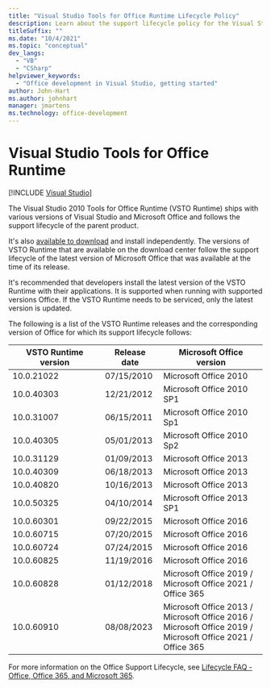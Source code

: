 ```yaml
---
title: "Visual Studio Tools for Office Runtime Lifecycle Policy"
description: Learn about the support lifecycle policy for the Visual Studio Tools for Office Runtime.
titleSuffix: ""
ms.date: "10/4/2021"
ms.topic: "conceptual"
dev_langs:
  - "VB"
  - "CSharp"
helpviewer_keywords:
  - "Office development in Visual Studio, getting started"
author: John-Hart
ms.author: johnhart
manager: jmartens
ms.technology: office-development
---
```

# Visual Studio Tools for Office Runtime

 [!INCLUDE [Visual Studio](~/includes/applies-to-version/vs-windows-only.md)]

The Visual Studio 2010 Tools for Office Runtime (VSTO Runtime) ships with various versions of Visual Studio and Microsoft Office and follows the support lifecycle of the parent product.

It's also [available to download](https://aka.ms/VSTORuntimeDownload) and install independently. The versions of VSTO Runtime that are available on the download center follow the support lifecycle of the latest version of Microsoft Office that was available at the time of its release.

It's recommended that developers install the latest version of the VSTO Runtime with their applications. It is supported when running with supported versions Office. If the VSTO Runtime needs to be serviced, only the latest version is updated.

The following is a list of the VSTO Runtime releases and the corresponding version of Office for which its support lifecycle follows: 

| VSTO Runtime version | Release date | Microsoft Office version |
| --- | --- | --- |
| 10.0.21022 | 07/15/2010 | Microsoft Office 2010 |
| 10.0.40303 | 12/21/2012 | Microsoft Office 2010 SP1 |
| 10.0.31007 | 06/15/2011 | Microsoft Office 2010 Sp1 |
| 10.0.40305 | 05/01/2013 | Microsoft Office 2010 Sp2 |
| 10.0.31129 | 01/09/2013 | Microsoft Office 2013 |
| 10.0.40309 | 06/18/2013 | Microsoft Office 2013 |
| 10.0.40820 | 10/16/2013 | Microsoft Office 2013 |
| 10.0.50325 | 04/10/2014 | Microsoft Office 2013 SP1 |
| 10.0.60301 | 09/22/2015 | Microsoft Office 2016 |
| 10.0.60715 | 07/20/2015 | Microsoft Office 2016 |
| 10.0.60724 | 07/24/2015 | Microsoft Office 2016 |
| 10.0.60825 | 11/19/2016 | Microsoft Office 2016 |
| 10.0.60828 | 01/12/2018 | Microsoft Office 2019 / <br>Microsoft Office 2021 / <br>Office 365 |
| 10.0.60910 | 08/08/2023 | Microsoft Office 2013 / <br>Microsoft Office 2016 / <br>Microsoft Office 2019 / <br>Microsoft Office 2021 / <br>Office 365 |

For more information on the Office Support Lifecycle, see [Lifecycle FAQ - Office, Office 365, and Microsoft 365](/lifecycle/faq/office).
